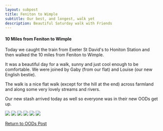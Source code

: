 ```yaml
---
layout: subpost
title: Feniton to Wimple
subtitle: Our best, and longest, walk yet
description: Beautiful Saturday walk with Friends
---
```


<h4>10 Miles from Feniton to Wimple</h4>

Today we caught the train from Exeter St David's to Honiton Station and then walked the 10 miles from Feniton to Wimple. 

It was a beautiful day for a walk, sunny and just cool enough to be comfortable. We were joined by Gaby (from our flat) and Louise (our new English bestie).

The walk is a nice flat walk (except for the hill at the end) across farmland and along some very lovely streams and rivers. 

Our new stash arrived today as well so everyone was in their new OODs get up.

<img src="https://adventuresofthetravellingtwins.com/Photos/2013-11-23-FenitonToWimple/day11-min.JPG" class="image1">
<img src="https://adventuresofthetravellingtwins.com/Photos/2013-11-23-FenitonToWimple/day12-min.JPG" class="image1">
<img src="https://adventuresofthetravellingtwins.com/Photos/2013-11-23-FenitonToWimple/day13-min.JPG" class="image1">
<img src="https://adventuresofthetravellingtwins.com/Photos/2013-11-23-FenitonToWimple/day14-min.JPG" class="image1">
<img src="https://adventuresofthetravellingtwins.com/Photos/2013-11-23-FenitonToWimple/day15-min.JPG" class="image1">
<img src="https://adventuresofthetravellingtwins.com/Photos/2013-11-23-FenitonToWimple/day16-min.JPG" class="image1">

<a href="https://adventuresofthetravellingtwins.com/2013/09/21/oddswalks/">Return to OODs Post</a>
